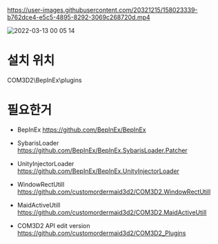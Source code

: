 https://user-images.githubusercontent.com/20321215/158023339-b762dce4-e5c5-4895-8292-3069c268720d.mp4

![2022-03-13 00 05 14](https://user-images.githubusercontent.com/20321215/158023384-ce81dfdc-656b-46fa-a910-5a016eef3f9c.png)


# 설치 위치

COM3D2\BepInEx\plugins


# 필요한거

- BepInEx https://github.com/BepInEx/BepInEx  
- SybarisLoader https://github.com/BepInEx/BepInEx.SybarisLoader.Patcher  
- UnityInjectorLoader https://github.com/BepInEx/BepInEx.UnityInjectorLoader  

- WindowRectUtill https://github.com/customordermaid3d2/COM3D2.WindowRectUtill
- MaidActiveUtill https://github.com/customordermaid3d2/COM3D2.MaidActiveUtill
- COM3D2 API edit version https://github.com/customordermaid3d2/COM3D2_Plugins
